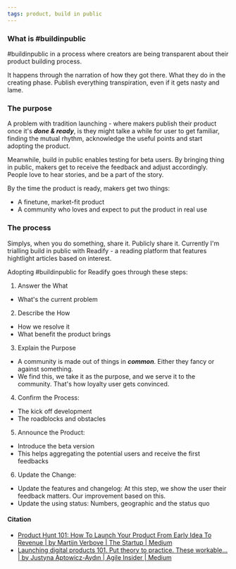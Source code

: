 ```yaml
---
tags: product, build in public
---
```


### What is #buildinpublic
#buildinpublic in a process where creators are being transparent about their product building process.

It happens through the narration of how they got there. What they do in the creating phase. Publish everything transpiration, even if it gets nasty and lame.

### The purpose
A problem with tradition launching - where makers publish their product once it's ***done & ready***, is they might talke a while for user to get familiar, finding the mutual rhythm, acknowledge the useful points and start adopting the product.

Meanwhile, build in public enables testing for beta users. By bringing thing in public, makers get to receive the feedback and adjust accordingly. People love to hear stories, and be a part of the story. 

By the time the product is ready, makers get two things:
- A finetune, market-fit product
- A community who loves and expect to put the product in real use

### The process
Simplys, when you do something, share it. Publicly share it. Currently I'm trialling build in public with Readify - a reading platform that features hightlight articles based on interest. 

Adopting #buildinpublic for Readify goes through these steps:

1. Answer the What
- What's the current problem 

2. Describe the How
- How we resolve it
- What benefit the product brings

3. Explain the Purpose
- A community is made out of things in ***common***. Either they fancy or against something. 
- We find this, we take it as the purpose, and we serve it to the community. That's how loyalty user gets convinced. 

4. Confirm the Process: 
- The kick off development
- The roadblocks and obstacles 

5. Announce the Product: 
- Introduce the beta version
- This helps aggregating the potential users and receive the first feedbacks

6. Update the Change: 
- Update the features and changelog: At this step, we show the user their feedback matters. Our improvement based on this. 
- Update the using status: Numbers, geographic and the status quo

#### Citation
- [Product Hunt 101: How To Launch Your Product From Early Idea To Revenue | by Martijn Verbove | The Startup | Medium](https://medium0.com/swlh/product-hunt-101-how-to-launch-your-product-from-early-idea-to-revenue-c3f01864cdde)
- [Launching digital products 101. Put theory to practice. These workable… | by Justyna Aptowicz-Aydın | Agile Insider | Medium](https://medium0.com/agileinsider/launching-digital-products-101-af566104f6aa)